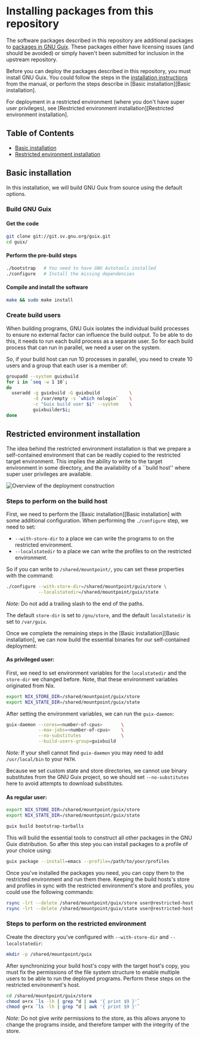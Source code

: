 Installing packages from this repository
========================================

The software packages described in this repository are additional packages to
[packages in GNU Guix](https://www.gnu.org/software/guix/packages/).  These
packages either have licensing issues (and should be avoided) or simply haven't
been submitted for inclusion in the upstream repository.

Before you can deploy the packages described in this repository, you must
install GNU Guix.  You could follow the steps in the [installation instructions](https://www.gnu.org/software/guix/manual/guix.html#Installation)
from the manual, or perform the steps describe in [Basic installation][Basic installation].

For deployment in a restricted environment (where you don't have super user privileges),
see [Restricted environment installation][Restricted environment installation].

Table of Contents
-----------------

* [Basic installation](#basic-installation)
* [Restricted environment installation](#restricted-environment-installation)

Basic installation
------------------

In this installation, we will build GNU Guix from source using the default
options.

### Build GNU Guix
#### Get the code

```bash
git clone git://git.sv.gnu.org/guix.git
cd guix/
```

#### Perform the pre-build steps

```bash
./bootstrap   # You need to have GNU Autotools installed
./configure   # Install the missing dependencies
```

#### Compile and install the software

```bash
make && sudo make install
```

### Create build users

When building programs, GNU Guix isolates the individual build processes to
ensure no external factor can influence the build output.  To be able to do
this, it needs to run each build process as a separate user.  So for each
build process that can run in parallel, we need a user on the system.

So, if your build host can run 10 processes in parallel, you need to create
10 users and a group that each user is a member of:

```bash
groupadd --system guixbuild
for i in `seq -w 1 10`;
do
  useradd -g guixbuild -G guixbuild           \
          -d /var/empty -s `which nologin`    \
          -c "Guix build user $i" --system    \
          guixbuilder$i;
done
```

Restricted environment installation
-----------------------------------

The idea behind the restricted environment installation is that we prepare a
self-contained environment that can be readily copied to the restricted target
environment.  This implies the ability to write to the target environment in
some directory, and the availability of a ``build host'' where super user
privileges are available.

![Overview of the deployment construction](https://github.com/CuppenResearch/guix-additions/blob/master/doc/figures/restricted-deployment.png)

### Steps to perform on the build host

First, we need to perform the [Basic installation][Basic installation] with some
additional configuration.  When performing the `./configure` step, we need to
set:
* `--with-store-dir` to a place we can write the programs to on the restricted environment.
* `--localstatedir` to a place we can write the profiles to on the restricted environment.

So if you can write to `/shared/mountpoint/`, you can set these properties with
the command:
```bash
./configure --with-store-dir=/shared/mountpoint/guix/store \
            --localstatedir=/shared/mountpoint/guix/state
```

*Note:* Do not add a trailing slash to the end of the paths.

The default `store-dir` is set to `/gnu/store`, and the default `localstatedir`
is set to `/var/guix`.

Once we complete the remaining steps in the [Basic installation][Basic installation],
we can now build the essential binaries for our self-contained deployment:

#### As privileged user:

First, we need to set environment variables for the `localstatedir` and the
`store-dir` we changed before.  Note, that these environment variables
originated from Nix.

```bash
export NIX_STORE_DIR=/shared/mountpoint/guix/store
export NIX_STATE_DIR=/shared/mountpoint/guix/state
```

After setting the environment variables, we can run the `guix-daemon`:

```bash
guix-daemon --cores=<number-of-cpus>       \
            --max-jobs=<number-of-cpus>    \
            --no-substitutes               \
            --build-users-group=guixbuild
```

*Note:*  If your shell cannot find `guix-daemon` you may need to add
`/usr/local/bin` to your `PATH`.

Because we set custom state and store directories, we cannot use binary
substitutes from the GNU Guix project, so we should set `--no-substitutes`
here to avoid attempts to download substitutes.

#### As regular user:
```bash
export NIX_STORE_DIR=/shared/mountpoint/guix/store
export NIX_STATE_DIR=/shared/mountpoint/guix/state

guix build bootstrap-tarballs
```

This will build the essential tools to construct all other packages in the
GNU Guix distribution.  So after this step you can install packages to a
profile of your choice using:

```bash
guix package --install=emacs --profile=/path/to/your/profiles
```

Once you've installed the packages you need, you can copy them to the
restricted environment and run them there.  Keeping the build hosts's store
and profiles in sync with the restricted environment's store and profiles, you
could use the following commands:

```bash
rsync -lrt --delete /shared/mountpoint/guix/store user@restricted-host:/shared/mountpoint
rsync -lrt --delete /shared/mountpoint/guix/state user@restricted-host:/shared/mountpoint
```

### Steps to perform on the restricted environment

Create the directory you've configured with `--with-store-dir` and
`--localstatedir`:

```bash
mkdir -p /shared/mountpoint/guix
```

After synchronizing your build host's copy with the target host's copy,
you must fix the permissions of the file system structure to enable
multiple users to be able to run the deployed programs.  Perform these 
steps on the restricted environment's host.

```bash
cd /shared/mountpoint/guix/store
chmod o+rx `ls -lh | grep ^d | awk '{ print $9 }'`
chmod g+rx `ls -lh | grep ^d | awk '{ print $9 }'`
```

*Note:* Do not give _write_ permissions to the store, as this allows anyone
to change the programs inside, and therefore tamper with the integrity of
the store.
